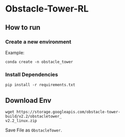 # Obstacle-Tower-RL

## How to run
### Create a new environment
Example: 
```
conda create -n obstacle_tower
```

### Install Dependencies
```
pip install -r requirements.txt
```

## Download Env

```
wget https://storage.googleapis.com/obstacle-tower-build/v2.2/obstacletower_
v2.2_linux.zip
```

Save File as `ObstacleTower`.

